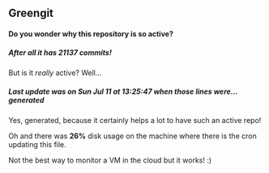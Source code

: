 ## Greengit

#### Do you wonder why this repository is so active?

##### After all it has 21137 commits!

But is it *really* active? Well...

##### Last update was on Sun Jul 11 at 13:25:47 when those lines were... generated

Yes, generated, because it certainly helps a lot to have such an active repo!

Oh and there was **26%** disk usage on the machine
where there is the cron updating this file.

Not the best way to monitor a VM in the cloud but it works! :)
